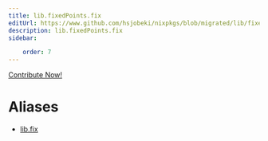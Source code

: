 ```yaml
---
title: lib.fixedPoints.fix
editUrl: https://www.github.com/hsjobeki/nixpkgs/blob/migrated/lib/fixed-points.nix#L29C9
description: lib.fixedPoints.fix
sidebar:

    order: 7
---
```


<a href="https://www.github.com/hsjobeki/nixpkgs/blob/migrated/lib/fixed-points.nix#L29C9">Contribute Now!</a>


# Aliases

- [lib.fix](/nix-doc-comments/reference/lib/lib-fix)


